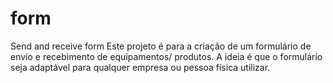 # form
Send and receive form
Este projeto é para a criação de um formulário de envio e recebimento de equipamentos/ produtos. 
A ideia é que o formulário seja adaptável para qualquer empresa ou pessoa física utilizar.
